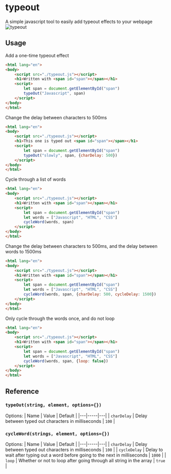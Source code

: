 # typeout
A simple javascript tool to easily add typeout effects to your webpage
![typeout](https://user-images.githubusercontent.com/42454181/187049182-c08e4914-5198-4769-b1ae-b84675ff78dd.gif)

## Usage
Add a one-time typeout effect

```html
<html lang="en">
<body>
    <script src="./typeout.js"></script>
    <h1>Written with <span id="span"></span></h1>
    <script>
        let span = document.getElementById("span")
        typeOut("Javascript", span)
    </script>
</body>
</html>
```
Change the delay between characters to 500ms
```html
<html lang="en">
<body>
    <script src="./typeout.js"></script>
    <h1>This one is typed out <span id="span"></span></h1>
    <script>
        let span = document.getElementById("span")
        typeOut("slowly", span, {charDelay: 500})
    </script>
</body>
</html>
```
Cycle through a list of words
```html
<html lang="en">
<body>
    <script src="./typeout.js"></script>
    <h1>Written with <span id="span"></span></h1>
    <script>
        let span = document.getElementById("span")
        let words = ["Javascript", "HTML", "CSS"]
        cycleWord(words, span)
    </script>
</body>
</html>
```
Change the delay between characters to 500ms, and the delay between words to 1500ms
```html
<html lang="en">
<body>
    <script src="./typeout.js"></script>
    <h1>Written with <span id="span"></span></h1>
    <script>
        let span = document.getElementById("span")
        let words = ["Javascript", "HTML", "CSS"]
        cycleWord(words, span, {charDelay: 500, cycleDelay: 1500})
    </script>
</body>
</html>
```

Only cycle through the words once, and do not loop
```html
<html lang="en">
<body>
    <script src="./typeout.js"></script>
    <h1>Written with <span id="span"></span></h1>
    <script>
        let span = document.getElementById("span")
        let words = ["Javascript", "HTML", "CSS"]
        cycleWord(words, span, {loop: false})
    </script>
</body>
</html>
```

## Reference
### `typeOut(string, element, options={})`
Options:
| Name | Value | Default |
|---|-----|---|
| `charDelay` | Delay between typed out characters in milliseconds | `100` |

### `cycleWord(strings, element, options={})`
Options:
| Name | Value | Default |
|---|-----|---|
| `charDelay` | Delay between typed out characters in milliseconds | `100` |
| `cycleDelay` | Delay to wait after typing out a word before going to the next in milliseconds | `1000` |
| `loop` | Whether or not to loop after going through all string in the array | `true` |

